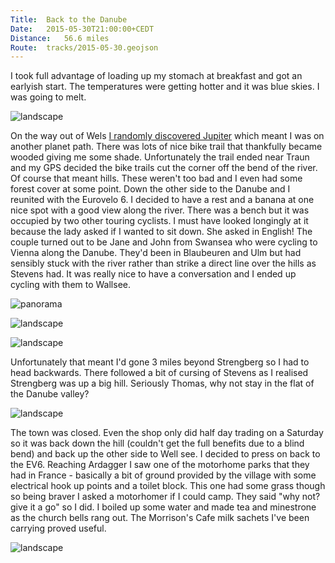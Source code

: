 ```yaml
---
Title:	Back to the Danube
Date:	2015-05-30T21:00:00+CEDT
Distance:	56.6 miles
Route:	tracks/2015-05-30.geojson
---
```


I took full advantage of loading up my stomach at breakfast and got an earlyish start. The temperatures were getting hotter and it was blue skies. I was going to melt.

![landscape](https://farm1.staticflickr.com/267/18547719328_60440aa595_z_d.jpg "Field of purple")

On the way out of Wels [I randomly discovered Jupiter](https://twitter.com/RTWbike/status/604553102621044736) which meant I was on another planet path. There was lots of nice bike trail that thankfully became wooded giving me some shade. Unfortunately the trail ended near Traun and my GPS decided the bike trails cut the corner off the bend of the river. Of course that meant hills. These weren't too bad and I even had some forest cover at some point. Down the other side to the Danube and I reunited with the Eurovelo 6. I decided to have a rest and a banana at one nice spot with a good view along the river. There was a bench but it was occupied by two other touring cyclists. I must have looked longingly at it because the lady asked if I wanted to sit down. She asked in English! The couple turned out to be Jane and John from Swansea who were cycling to Vienna along the Danube. They'd been in Blaubeuren and Ulm but had sensibly stuck with the river rather than strike a direct line over the hills as Stevens had. It was really nice to have a conversation and I ended up cycling with them to Wallsee. 

![panorama](https://farm4.staticflickr.com/3764/18967175084_1b7a48865b_k_d.jpg "Stopping for a banana at the Danube")

![landscape](https://farm1.staticflickr.com/293/19266348639_c93884acf1_z_d.jpg "Jane and John from Swansea")

![landscape](https://farm1.staticflickr.com/310/19426429896_fe1e829dbe_z_d.jpg "Me with Jane")

Unfortunately that meant I'd gone 3 miles beyond Strengberg so I had to head backwards. There followed a bit of cursing of Stevens as I realised Strengberg was up a big hill. Seriously Thomas, why not stay in the flat of the Danube valley?

![landscape](https://farm1.staticflickr.com/323/19426435866_aed7632ba5_z_d.jpg "Strengberg")

The town was closed. Even the shop only did half day trading on a Saturday so it was back down the hill (couldn't get the full benefits due to a blind bend) and back up the other side to Well see. I decided to press on back to the EV6. Reaching Ardagger I saw one of the motorhome parks that they had in France - basically a bit of ground provided by the village with some electrical hook up points and a toilet block. This one had some grass though so being braver I asked a motorhomer if I could camp. They said "why not? give it a go" so I did. I boiled up some water and made tea and minestrone as the church bells rang out. The Morrison's Cafe milk sachets I've been carrying proved useful.

![landscape](https://farm1.staticflickr.com/394/19264950750_81c34d35fa_z_d.jpg "Hills")